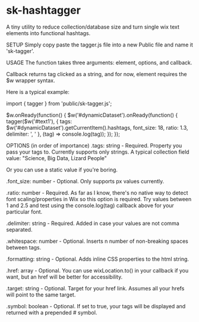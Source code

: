 # sk-hashtagger
A tiny utility to reduce collection/database size and turn single wix text elements into functional hashtags.


SETUP
Simply copy paste the tagger.js file into a new Public file and name it 'sk-tagger'.

USAGE
The function takes three arguments: element, options, and callback.

Callback returns tag clicked as a string, and for now, element requires the $w wrapper syntax.

Here is a typical example:

import { tagger } from 'public/sk-tagger.js';

$w.onReady(function() {
  $w('#dynamicDataset').onReady(function() {
    tagger($w('#text1'), {
      tags: $w('#dynamicDataset').getCurrentItem().hashtags,
      font_size: 18,
      ratio: 1.3,
      delimiter: ', '
    }, (tag) => console.log(tag));
  });
});


OPTIONS (in order of importance)
.tags: string -
  Required. Property you pass your tags to. Currently supports only strings. A typical collection field value:
  "Science, Big Data, Lizard People"
  
  Or you can use a static value if you're boring.

.font_size: number -
  Optional. Only supports px values currently.
  
.ratio: number -
  Required. As far as I know, there's no native way to detect font scaling/properties in Wix so this option is required. Try values between 1 and 2.5 and test using the console.log(tag) callback above for your particular font.
  
.delimiter: string - 
  Required. Added in case your values are not comma separated.
  
.whitespace: number -
  Optional. Inserts n number of non-breaking spaces between tags.
  
.formatting: string -
  Optional. Adds inline CSS properties to the html string.
  
.href: array -
  Optional. You can use wixLocation.to() in your callback if you want, but an href will be better for accessibility.
  
.target: string -
  Optional. Target for your href link. Assumes all your hrefs will point to the same target.
  
.symbol: boolean -
  Optional. If set to true, your tags will be displayed and returned with a prepended # symbol.
